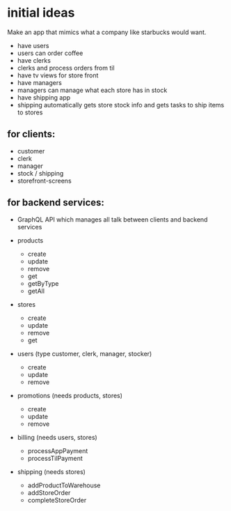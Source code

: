 # initial ideas
Make an app that mimics what a company like starbucks would want.
- have users
- users can order coffee
- have clerks
- clerks and process orders from til
- have tv views for store front
- have managers
- managers can manage what each store has in stock
- have shipping app
- shipping automatically gets store stock info and gets tasks to ship items to stores

## for clients:
- customer
- clerk
- manager
- stock / shipping
- storefront-screens

## for backend services:
- GraphQL API which manages all talk between clients and backend services
- products
  - create
  - update
  - remove
  - get
  - getByType
  - getAll
  
- stores
  - create
  - update
  - remove
  - get
  
- users (type customer, clerk, manager, stocker)
  - create
  - update
  - remove
  
- promotions (needs products, stores)
  - create
  - update
  - remove
  
- billing (needs users, stores)
  - processAppPayment
  - processTilPayment
  
- shipping (needs stores)
  - addProductToWarehouse
  - addStoreOrder
  - completeStoreOrder
  

